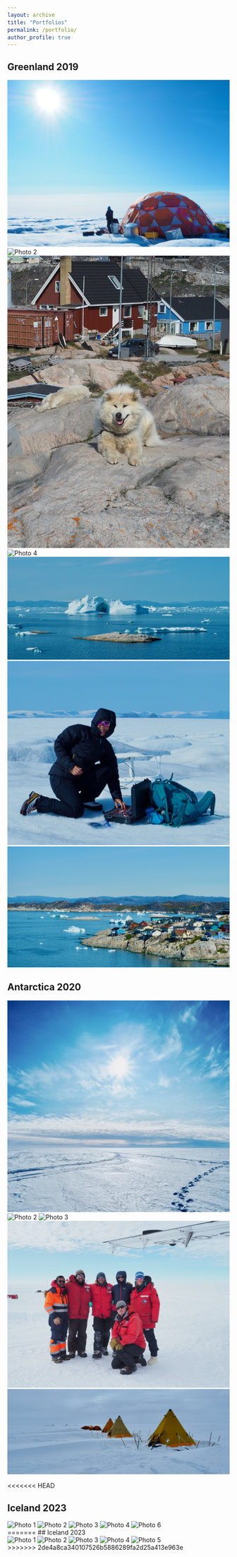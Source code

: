 ```yaml
---
layout: archive
title: "Portfolios"
permalink: /portfolio/
author_profile: true
---
```


## Greenland 2019

<div class="masonry-gallery">
  <img src="/images/greenland2019/photo1.png" alt="Photo 1">
  <img src="/images/greenland2019/photo2.png" alt="Photo 2">
  <img src="/images/greenland2019/photo3.png" alt="Photo 3">
  <img src="/images/greenland2019/photo4.png" alt="Photo 4">
  <img src="/images/greenland2019/photo5.png" alt="Photo 5">
  <img src="/images/greenland2019/photo6.png" alt="Photo 6">
  <img src="/images/greenland2019/photo7.png" alt="Photo 7">
</div>

## Antarctica 2020

<div class="masonry-gallery">
  <img src="/images/antarctica2020/photo1.png" alt="Photo 1">
  <img src="/images/antarctica2020/photo2.png" alt="Photo 2">
  <img src="/images/antarctica2020/photo3.png" alt="Photo 3">
  <img src="/images/antarctica2020/photo4.png" alt="Photo 4">
  <img src="/images/antarctica2020/photo5.png" alt="Photo 5">
</div>

<<<<<<< HEAD
## Iceland 2023

<div class="masonry-gallery">
  <img src="/images/iceland2023/photo1.png" alt="Photo 1">
  <img src="/images/iceland2023/photo2.png" alt="Photo 2">
  <img src="/images/iceland2023/photo3.png" alt="Photo 3">
  <img src="/images/iceland2023/photo4.png" alt="Photo 4">
  <img src="/images/iceland2023/photo6.png" alt="Photo 6">
</div>
=======
## Iceland 2023

<div class="masonry-gallery">
  <img src="/images/iceland2023/photo1.png" alt="Photo 1">
  <img src="/images/iceland2023/photo2.png" alt="Photo 2">
  <img src="/images/iceland2023/photo3.png" alt="Photo 3">
  <img src="/images/iceland2023/photo4.png" alt="Photo 4">
  <img src="/images/iceland2023/photo6.png" alt="Photo 5">
</div>
>>>>>>> 2de4a8ca340107526b5886289fa2d25a413e963e